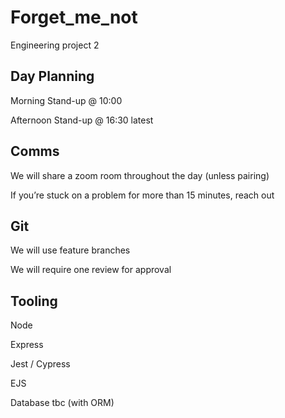 # Forget_me_not
Engineering project 2

## Day Planning

Morning Stand-up @ 10:00

Afternoon Stand-up @ 16:30 latest



## Comms

We will share a zoom room throughout the day (unless pairing)

If you’re stuck on a problem for more than 15 minutes, reach out



## Git

We will use feature branches

We will require one review for approval



## Tooling

Node

Express

Jest / Cypress

EJS

Database tbc (with ORM)
